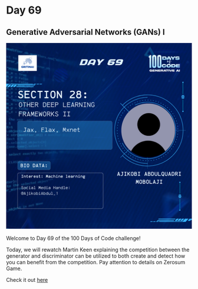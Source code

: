 # Day 69

## Generative Adversarial Networks (GANs) I

![100 days of code Day 69](../../Images/Day69.png)

Welcome to Day 69 of the 100 Days of Code challenge!


Today, we will rewatch Martin Keen explaining the competition between the generator and discriminator can be utilized to both create and detect how you can benefit from the competition. Pay attention to details on Zerosum Game.

Check it out [here](https://www.youtube.com/watch?v=TpMIssRdhco)


